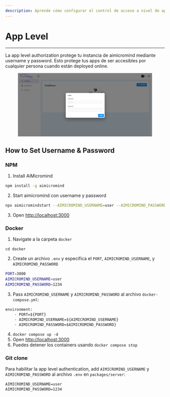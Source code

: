 ```yaml
---
description: Aprende cómo configurar el control de acceso a nivel de aplicación para tus instancias de AiMicromind
---
```


# App Level

***

La app level authorization protege tu instancia de aimicromind mediante username y password. Esto protege tus apps de ser accesibles por cualquier persona cuando están deployed online.

<figure><img src="../../.gitbook/assets/image (2) (1) (1) (1) (1) (1) (1) (1) (1) (1) (1) (1) (1) (1) (1) (1) (1) (1) (1) (1) (1) (1) (1).png" alt=""><figcaption></figcaption></figure>

## How to Set Username & Password

### NPM

1. Install AiMicromind

```bash
npm install -g aimicromind
```

2. Start aimicromind con username y password

```bash
npx aimicromindstart --AIMICROMIND_USERNAME=user --AIMICROMIND_PASSWORD=1234
```

3. Open [http://localhost:3000](http://localhost:3000)

### Docker

1. Navigate a la carpeta `docker`

```
cd docker
```

2. Create un archivo `.env` y especifica el `PORT`, `AIMICROMIND_USERNAME`, y `AIMICROMIND_PASSWORD`

```sh
PORT=3000
AIMICROMIND_USERNAME=user
AIMICROMIND_PASSWORD=1234
```

3. Pass `AIMICROMIND_USERNAME` y `AIMICROMIND_PASSWORD` al archivo `docker-compose.yml`:

```
environment:
    - PORT=${PORT}
    - AIMICROMIND_USERNAME=${AIMICROMIND_USERNAME}
    - AIMICROMIND_PASSWORD=$AIMICROMIND_PASSWORD}
```

4. `docker compose up -d`
5. Open [http://localhost:3000](http://localhost:3000)
6. Puedes detener los containers usando `docker compose stop`

### Git clone

Para habilitar la app level authentication, add `AIMICROMIND_USERNAME` y `AIMICROMIND_PASSWORD` al archivo `.env` en `packages/server`:

```
AIMICROMIND_USERNAME=user
AIMICROMIND_PASSWORD=1234
```
